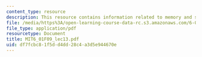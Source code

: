 ```yaml
---
content_type: resource
description: This resource contains information related to memory and search methods.
file: /media/https%3A/open-learning-course-data-rc.s3.amazonaws.com/6-00sc-introduction-to-computer-science-and-programming-spring-2011/df7fcbc81f5dd4dd28c4a3d5e944670e_MIT6_01F09_lec13.pdf
file_type: application/pdf
resourcetype: Document
title: MIT6_01F09_lec13.pdf
uid: df7fcbc8-1f5d-d4dd-28c4-a3d5e944670e
---
```

